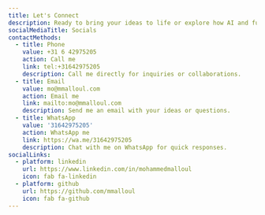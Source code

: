 ```yaml
---
title: Let's Connect
description: Ready to bring your ideas to life or explore how AI and fullstack development can transform your business? I'm excited to take on new challenges and create innovative solutions. Let's start a conversation!
socialMediaTitle: Socials
contactMethods:
  - title: Phone
    value: +31 6 42975205
    action: Call me
    link: tel:+31642975205
    description: Call me directly for inquiries or collaborations.
  - title: Email
    value: mo@mmalloul.com
    action: Email me
    link: mailto:mo@mmalloul.com
    description: Send me an email with your ideas or questions.
  - title: WhatsApp
    value: '31642975205'
    action: WhatsApp me
    link: https://wa.me/31642975205
    description: Chat with me on WhatsApp for quick responses.
socialLinks:
  - platform: linkedin
    url: https://www.linkedin.com/in/mohammedmalloul
    icon: fab fa-linkedin
  - platform: github
    url: https://github.com/mmalloul
    icon: fab fa-github
---
```

